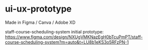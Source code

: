 # ui-ux-prototype
Made in Figma / Canva / Adobe XD

staff-course-scheduling-system initial prototype: https://www.figma.com/design/NXUgVMKNazEgH0bTcuPmPT/staff-course-scheduling-system?m=auto&t=LU8b1eKS3o5RFzPN-1
